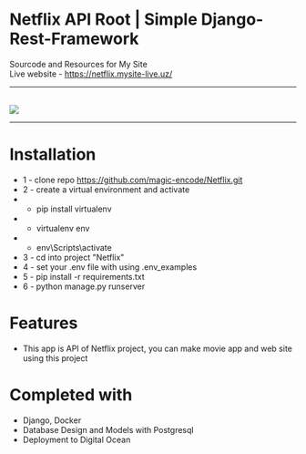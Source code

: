# Netflix API Root | Simple Django-Rest-Framework 
Sourcode and Resources for My Site <br>
Live website - https://netflix.mysite-live.uz/ <hr><br>
<img src="./docs/N.png">
<hr>

# Installation
* 1 - clone repo https://github.com/magic-encode/Netflix.git
* 2 - create a virtual environment and activate
*  - pip install virtualenv
*  - virtualenv env
*  - env\Scripts\activate
* 3 - cd into project "Netflix"
* 4 - set your .env file with using .env_examples
* 5 - pip install -r requirements.txt
* 6 - python manage.py runserver


# Features
* This app is API of Netflix project, you can make movie app and web site using this project


# Completed with
* Django, Docker 
* Database Design and Models with Postgresql
* Deployment to Digital Ocean
